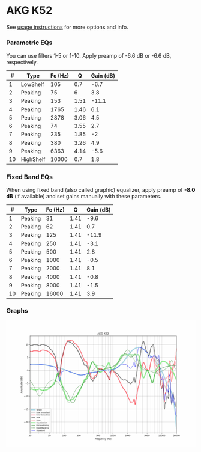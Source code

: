 # AKG K52
See [usage instructions](https://github.com/jaakkopasanen/AutoEq#usage) for more options and info.

### Parametric EQs
You can use filters 1-5 or 1-10. Apply preamp of -6.6 dB or -6.6 dB, respectively.

|   # | Type      |   Fc (Hz) |    Q |   Gain (dB) |
|-----|-----------|-----------|------|-------------|
|   1 | LowShelf  |       105 | 0.7  |        -6.7 |
|   2 | Peaking   |        75 | 6    |         3.8 |
|   3 | Peaking   |       153 | 1.51 |       -11.1 |
|   4 | Peaking   |      1765 | 1.46 |         6.1 |
|   5 | Peaking   |      2878 | 3.06 |         4.5 |
|   6 | Peaking   |        74 | 3.55 |         2.7 |
|   7 | Peaking   |       235 | 1.85 |        -2   |
|   8 | Peaking   |       380 | 3.26 |         4.9 |
|   9 | Peaking   |      6363 | 4.14 |        -5.6 |
|  10 | HighShelf |     10000 | 0.7  |         1.8 |

### Fixed Band EQs
When using fixed band (also called graphic) equalizer, apply preamp of **-8.0 dB** (if available) and set gains manually with these parameters.

|   # | Type    |   Fc (Hz) |    Q |   Gain (dB) |
|-----|---------|-----------|------|-------------|
|   1 | Peaking |        31 | 1.41 |        -9.6 |
|   2 | Peaking |        62 | 1.41 |         0.7 |
|   3 | Peaking |       125 | 1.41 |       -11.9 |
|   4 | Peaking |       250 | 1.41 |        -3.1 |
|   5 | Peaking |       500 | 1.41 |         2.8 |
|   6 | Peaking |      1000 | 1.41 |        -0.5 |
|   7 | Peaking |      2000 | 1.41 |         8.1 |
|   8 | Peaking |      4000 | 1.41 |        -0.8 |
|   9 | Peaking |      8000 | 1.41 |        -1.5 |
|  10 | Peaking |     16000 | 1.41 |         3.9 |

### Graphs
![](./AKG%20K52.png)
